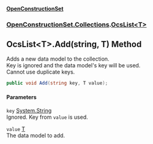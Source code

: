 #### [OpenConstructionSet](index.md 'index')
### [OpenConstructionSet.Collections](index.md#OpenConstructionSet_Collections 'OpenConstructionSet.Collections').[OcsList&lt;T&gt;](77BqslMvsRSH2CwSkDQQpg.md 'OpenConstructionSet.Collections.OcsList&lt;T&gt;')
## OcsList&lt;T&gt;.Add(string, T) Method
Adds a new data model to the collection.  
Key is ignored and the data model's key will be used.  
Cannot use duplicate keys.  
```csharp
public void Add(string key, T value);
```
#### Parameters
<a name='OpenConstructionSet_Collections_OcsList_T__Add(string_T)_key'></a>
`key` [System.String](https://docs.microsoft.com/en-us/dotnet/api/System.String 'System.String')  
Ignored. Key from `value` is used.
  
<a name='OpenConstructionSet_Collections_OcsList_T__Add(string_T)_value'></a>
`value` [T](77BqslMvsRSH2CwSkDQQpg.md#OpenConstructionSet_Collections_OcsList_T__T 'OpenConstructionSet.Collections.OcsList&lt;T&gt;.T')  
The data model to add.
  
